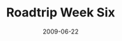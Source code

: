 ---
layout: media
category: media
title: "Roadtrip Week Six"
date: 2009-06-22
description: "Steven and David explore the meaning of freedom."
tag: 
 - prison
 - freedom
 - lebanon
video: "http://s3.amazonaws.com/crossroads-media/other-media/video/Roadtrip6.mp4"
video-poster: "http://s3.amazonaws.com/crossroads-media/images/Roadtrip6-still.jpg"
---